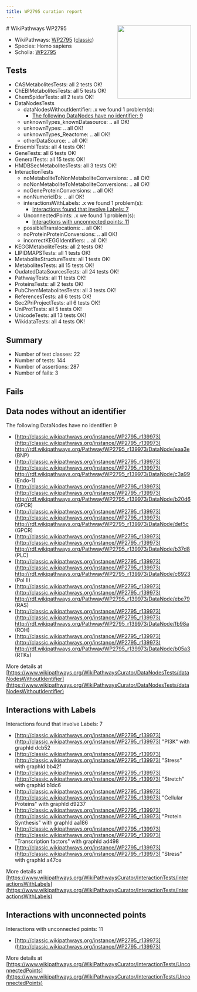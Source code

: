 ```yaml
---
title: WP2795 curation report
---
```


<img style="float: right; width: 200px" src="https://upload.wikimedia.org/wikipedia/commons/thumb/8/83/Wplogo_with_text_500.png/640px-Wplogo_with_text_500.png" />
# WikiPathways WP2795

* WikiPathways: [WP2795](https://wikipathways.org/pathways/WP2795) ([classic](https://classic.wikipathways.org/instance/WP2795))
* Species: Homo sapiens
* Scholia: [WP2795](https://scholia.toolforge.org/wikipathways/WP2795)
## Tests
* CASMetabolitesTests: all 2 tests OK!
* ChEBIMetabolitesTests: all 5 tests OK!
* ChemSpiderTests: all 2 tests OK!
* DataNodesTests
    * dataNodesWithoutIdentifier: .x we found 1 problem(s):
        * [The following DataNodes have no identifier: 9](#d2d32fa8)
    * unknownTypes_knownDatasource: .. all OK!
    * unknownTypes: .. all OK!
    * unknownTypes_Reactome: .. all OK!
    * otherDataSource: .. all OK!
* EnsemblTests: all 4 tests OK!
* GeneTests: all 6 tests OK!
* GeneralTests: all 15 tests OK!
* HMDBSecMetabolitesTests: all 3 tests OK!
* InteractionTests
    * noMetaboliteToNonMetaboliteConversions: .. all OK!
    * noNonMetaboliteToMetaboliteConversions: .. all OK!
    * noGeneProteinConversions: .. all OK!
    * nonNumericIDs: .. all OK!
    * interactionsWithLabels: .x we found 1 problem(s):
        * [Interactions found that involve Labels: 7](#630d267e)
    * UnconnectedPoints: .x we found 1 problem(s):
        * [Interactions with unconnected points: 11](#7f1d4078)
    * possibleTranslocations: .. all OK!
    * noProteinProteinConversions: .. all OK!
    * incorrectKEGGIdentifiers: .. all OK!
* KEGGMetaboliteTests: all 2 tests OK!
* LIPIDMAPSTests: all 1 tests OK!
* MetaboliteStructureTests: all 1 tests OK!
* MetabolitesTests: all 15 tests OK!
* OudatedDataSourcesTests: all 24 tests OK!
* PathwayTests: all 11 tests OK!
* ProteinsTests: all 2 tests OK!
* PubChemMetabolitesTests: all 3 tests OK!
* ReferencesTests: all 6 tests OK!
* Sec2PriProjectTests: all 6 tests OK!
* UniProtTests: all 5 tests OK!
* UnicodeTests: all 13 tests OK!
* WikidataTests: all 4 tests OK!


## Summary

* Number of test classes: 22
* Number of tests: 144
* Number of assertions: 287
* Number of fails: 3

## Fails

<a name="d2d32fa8" />

## Data nodes without an identifier

The following DataNodes have no identifier: 9

* [http://classic.wikipathways.org/instance/WP2795_r139973](http://classic.wikipathways.org/instance/WP2795_r139973) http://rdf.wikipathways.org/Pathway/WP2795_r139973/DataNode/eaa3e (BNP)
* [http://classic.wikipathways.org/instance/WP2795_r139973](http://classic.wikipathways.org/instance/WP2795_r139973) http://rdf.wikipathways.org/Pathway/WP2795_r139973/DataNode/c3a99 (Endo-1)
* [http://classic.wikipathways.org/instance/WP2795_r139973](http://classic.wikipathways.org/instance/WP2795_r139973) http://rdf.wikipathways.org/Pathway/WP2795_r139973/DataNode/b20d6 (GPCR)
* [http://classic.wikipathways.org/instance/WP2795_r139973](http://classic.wikipathways.org/instance/WP2795_r139973) http://rdf.wikipathways.org/Pathway/WP2795_r139973/DataNode/def5c (GPCR)
* [http://classic.wikipathways.org/instance/WP2795_r139973](http://classic.wikipathways.org/instance/WP2795_r139973) http://rdf.wikipathways.org/Pathway/WP2795_r139973/DataNode/b37d8 (PLC)
* [http://classic.wikipathways.org/instance/WP2795_r139973](http://classic.wikipathways.org/instance/WP2795_r139973) http://rdf.wikipathways.org/Pathway/WP2795_r139973/DataNode/c6923 (Pol II)
* [http://classic.wikipathways.org/instance/WP2795_r139973](http://classic.wikipathways.org/instance/WP2795_r139973) http://rdf.wikipathways.org/Pathway/WP2795_r139973/DataNode/ebe79 (RAS)
* [http://classic.wikipathways.org/instance/WP2795_r139973](http://classic.wikipathways.org/instance/WP2795_r139973) http://rdf.wikipathways.org/Pathway/WP2795_r139973/DataNode/fb98a (ROH)
* [http://classic.wikipathways.org/instance/WP2795_r139973](http://classic.wikipathways.org/instance/WP2795_r139973) http://rdf.wikipathways.org/Pathway/WP2795_r139973/DataNode/b05a3 (RTKs)


More details at [https://www.wikipathways.org/WikiPathwaysCurator/DataNodesTests/dataNodesWithoutIdentifier](https://www.wikipathways.org/WikiPathwaysCurator/DataNodesTests/dataNodesWithoutIdentifier)

<a name="630d267e" />

## Interactions with Labels

Interactions found that involve Labels: 7

* [http://classic.wikipathways.org/instance/WP2795_r139973](http://classic.wikipathways.org/instance/WP2795_r139973) "PI3K" with graphId dcb52
* [http://classic.wikipathways.org/instance/WP2795_r139973](http://classic.wikipathways.org/instance/WP2795_r139973) "Stress" with graphId bb42f
* [http://classic.wikipathways.org/instance/WP2795_r139973](http://classic.wikipathways.org/instance/WP2795_r139973) "Stretch" with graphId b1dc6
* [http://classic.wikipathways.org/instance/WP2795_r139973](http://classic.wikipathways.org/instance/WP2795_r139973) "Cellular Proteins" with graphId d9237
* [http://classic.wikipathways.org/instance/WP2795_r139973](http://classic.wikipathways.org/instance/WP2795_r139973) "Protein Synthesis" with graphId aa186
* [http://classic.wikipathways.org/instance/WP2795_r139973](http://classic.wikipathways.org/instance/WP2795_r139973) "Transcription factors" with graphId ad498
* [http://classic.wikipathways.org/instance/WP2795_r139973](http://classic.wikipathways.org/instance/WP2795_r139973) "Stress" with graphId a47ce


More details at [https://www.wikipathways.org/WikiPathwaysCurator/InteractionTests/interactionsWithLabels](https://www.wikipathways.org/WikiPathwaysCurator/InteractionTests/interactionsWithLabels)

<a name="7f1d4078" />

## Interactions with unconnected points

Interactions with unconnected points: 11

* [http://classic.wikipathways.org/instance/WP2795_r139973](http://classic.wikipathways.org/instance/WP2795_r139973)


More details at [https://www.wikipathways.org/WikiPathwaysCurator/InteractionTests/UnconnectedPoints](https://www.wikipathways.org/WikiPathwaysCurator/InteractionTests/UnconnectedPoints)

